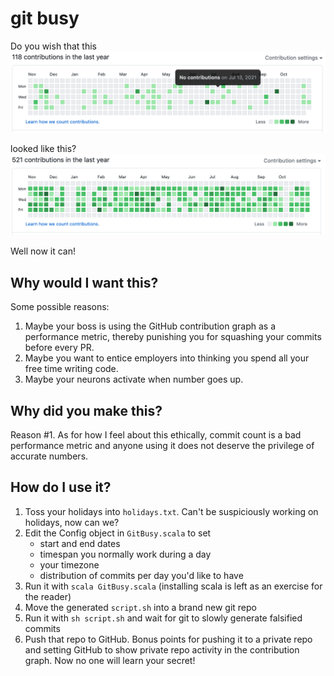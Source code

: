 # git busy

Do you wish that this
![](doc/img/before.png)

looked like this?
![](doc/img/after.png)

Well now it can!

## Why would I want this?
Some possible reasons:
1. Maybe your boss is using the GitHub contribution graph as a performance metric, thereby punishing you for squashing your commits before every PR.
2. Maybe you want to entice employers into thinking you spend all your free time writing code.
3. Maybe your neurons activate when number goes up.

## Why did you make this?
Reason \#1. As for how I feel about this ethically, commit count is a bad performance metric and anyone using it does not deserve the privilege of accurate numbers.

## How do I use it?
1. Toss your holidays into `holidays.txt`. Can't be suspiciously working on holidays, now can we?
2. Edit the Config object in `GitBusy.scala` to set
    - start and end dates
    - timespan you normally work during a day
    - your timezone
    - distribution of commits per day you'd like to have
3. Run it with `scala GitBusy.scala` (installing scala is left as an exercise for the reader)
4. Move the generated `script.sh` into a brand new git repo
5. Run it with `sh script.sh` and wait for git to slowly generate falsified commits
6. Push that repo to GitHub. Bonus points for pushing it to a private repo and setting GitHub to show private repo activity in the contribution graph. Now no one will learn your secret!
